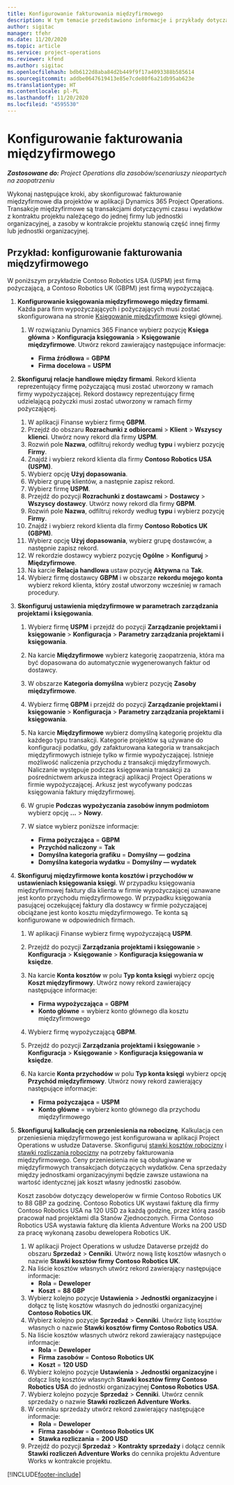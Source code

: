 ```yaml
---
title: Konfigurowanie fakturowania międzyfirmowego
description: W tym temacie przedstawiono informacje i przykłady dotyczące konfigurowania fakturowania międzyfirmowego dla projektów.
author: sigitac
manager: tfehr
ms.date: 11/20/2020
ms.topic: article
ms.service: project-operations
ms.reviewer: kfend
ms.author: sigitac
ms.openlocfilehash: bdb6122d8aba84d2b449f9f17a4093388b585614
ms.sourcegitcommit: addbe0647619413e85e7cde80f6a21db95ab623e
ms.translationtype: HT
ms.contentlocale: pl-PL
ms.lasthandoff: 11/20/2020
ms.locfileid: "4595530"
---
```

# <a name="configure-intercompany-invoicing"></a>Konfigurowanie fakturowania międzyfirmowego

_**Zastosowane do:** Project Operations dla zasobów/scenariuszy nieopartych na zaopatrzeniu_

Wykonaj następujące kroki, aby skonfigurować fakturowanie międzyfirmowe dla projektów w aplikacji Dynamics 365 Project Operations. Transakcje międzyfirmowe są transakcjami dotyczącymi czasu i wydatków z kontraktu projektu należącego do jednej firmy lub jednostki organizacyjnej, a zasoby w kontrakcie projektu stanowią część innej firmy lub jednostki organizacyjnej.

## <a name="example-configure-intercompany-invoicing"></a>Przykład: konfigurowanie fakturowania międzyfirmowego

W poniższym przykładzie Contoso Robotics USA (USPM) jest firmą pożyczającą, a Contoso Robotics UK (GBPM) jest firmą wypożyczającą. 

1. **Konfigurowanie księgowania międzyfirmowego między firmami**. Każda para firm wypożyczających i pożyczających musi zostać skonfigurowana na stronie [Księgowanie międzyfirmowe](https://docs.microsoft.com/dynamics365/finance/general-ledger/intercompany-accounting-setup) księgi głównej.
    
    1. W rozwiązaniu Dynamics 365 Finance wybierz pozycję **Księga główna** > **Konfiguracja księgowania** > **Księgowanie międzyfirmowe**. Utwórz rekord zawierający następujące informacje:

        - **Firma źródłowa** = **GBPM**
        - **Firma docelowa** = **USPM**

2. **Skonfiguruj relacje handlowe między firmami**. Rekord klienta reprezentujący firmę pożyczającą musi zostać utworzony w ramach firmy wypożyczającej. Rekord dostawcy reprezentujący firmę udzielającą pożyczki musi zostać utworzony w ramach firmy pożyczającej.

     1. W aplikacji Finanse wybierz firmę **GBPM**.
     2. Przejdź do obszaru **Rozrachunki z odbiorcami** > **Klient** > **Wszyscy klienci**. Utwórz nowy rekord dla firmy **USPM**.
     3. Rozwiń pole **Nazwa**, odfiltruj rekordy według **typu** i wybierz pozycję **Firmy**. 
     4. Znajdź i wybierz rekord klienta dla firmy **Contoso Robotics USA (USPM)**.
     5. Wybierz opcję **Użyj dopasowania**. 
     6. Wybierz grupę klientów, a następnie zapisz rekord.
     7. Wybierz firmę **USPM**.
     8. Przejdź do pozycji **Rozrachunki z dostawcami** > **Dostawcy** > **Wszyscy dostawcy**. Utwórz nowy rekord dla firmy **GBPM**.
     9. Rozwiń pole **Nazwa**, odfiltruj rekordy według **typu** i wybierz pozycję **Firmy**. 
     10. Znajdź i wybierz rekord klienta dla firmy **Contoso Robotics UK (GBPM)**.
     11. Wybierz opcję **Użyj dopasowania**, wybierz grupę dostawców, a następnie zapisz rekord.
     12. W rekordzie dostawcy wybierz pozycję **Ogólne** > **Konfiguruj** > **Międzyfirmowe**.
     13. Na karcie **Relacja handlowa** ustaw pozycję **Aktywna** na **Tak**.
     14. Wybierz firmę dostawcy **GBPM** i w obszarze **rekordu mojego konta** wybierz rekord klienta, który został utworzony wcześniej w ramach procedury.

3. **Skonfiguruj ustawienia międzyfirmowe w parametrach zarządzania projektami i księgowania**. 

    1. Wybierz firmę **USPM** i przejdź do pozycji **Zarządzanie projektami i księgowanie** > **Konfiguracja** > **Parametry zarządzania projektami i księgowania**.
    2. Na karcie **Międzyfirmowe** wybierz kategorię zaopatrzenia, która ma być dopasowana do automatycznie wygenerowanych faktur od dostawcy.
    3. W obszarze **Kategoria domyślna** wybierz pozycję **Zasoby międzyfirmowe**.
    4. Wybierz firmę **GBPM** i przejdź do pozycji **Zarządzanie projektami i księgowanie** > **Konfiguracja** > **Parametry zarządzania projektami i księgowania**.
    5. Na karcie **Międzyfirmowe** wybierz domyślną kategorię projektu dla każdego typu transakcji. Kategorie projektów są używane do konfiguracji podatku, gdy zafakturowana kategoria w transakcjach międzyfirmowych istnieje tylko w firmie wypożyczającej. Istnieje możliwość naliczenia przychodu z transakcji międzyfirmowych. Naliczanie występuje podczas księgowania transakcji za pośrednictwem arkusza integracji aplikacji Project Operations w firmie wypożyczającej. Arkusz jest wycofywany podczas księgowania faktury międzyfirmowej.
    6. W grupie **Podczas wypożyczania zasobów innym podmiotom** wybierz opcję **...** > **Nowy**. 
    7. W siatce wybierz poniższe informacje:

          - **Firma pożyczająca** = **GBPM**
          - **Przychód naliczony** = **Tak**
          - **Domyślna kategoria grafiku** = **Domyślny — godzina**
          - **Domyślna kategoria wydatku** = **Domyślny — wydatek**

4. **Skonfiguruj międzyfirmowe konta kosztów i przychodów w ustawieniach księgowania księgi**. W przypadku księgowania międzyfirmowej faktury dla klienta w firmie wypożyczającej uznawane jest konto przychodu międzyfirmowego. W przypadku księgowania pasującej oczekującej faktury dla dostawcy w firmie pożyczającej obciążane jest konto kosztu międzyfirmowego. Te konta są konfigurowane w odpowiednich firmach. 
      
     1. W aplikacji Finanse wybierz firmę wypożyczającą **USPM**. 
     2. Przejdź do pozycji **Zarządzania projektami i księgowanie** > **Konfiguracja** > **Księgowanie** > **Konfiguracja księgowania w księdze**. 
     3. Na karcie **Konta kosztów** w polu **Typ konta księgi** wybierz opcję **Koszt międzyfirmowy**. Utwórz nowy rekord zawierający następujące informacje:
      
        - **Firma wypożyczająca** = **GBPM**
        - **Konto główne** = wybierz konto głównego dla kosztu międzyfirmowego
        
     4. Wybierz firmę wypożyczającą **GBPM**. 
     5. Przejdź do pozycji **Zarządzania projektami i księgowanie** > **Konfiguracja** > **Księgowanie** > **Konfiguracja księgowania w księdze**. 
     6. Na karcie **Konta przychodów** w polu **Typ konta księgi** wybierz opcję **Przychód międzyfirmowy**. Utwórz nowy rekord zawierający następujące informacje:

        - **Firma pożyczająca** = **USPM**
        - **Konto główne** = wybierz konto głównego dla przychodu międzyfirmowego 

5. **Skonfiguruj kalkulację cen przeniesienia na robociznę**. Kalkulacja cen przeniesienia międzyfirmowego jest konfigurowana w aplikacji Project Operations w usłudze Dataverse. Skonfiguruj [stawki kosztów robocizny](../pricing-costing/set-up-labor-cost-rate.md#transfer-pricing-and-costs-for-resources-outside-of-your-division-or-legal-entity) i [stawki rozliczania robocizny](../pricing-costing/set-up-labor-bill-rate.md#transfer-pricing-or-set-up-bill-rates-for-resources-from-other-organizational-units-or-divisions) na potrzeby fakturowania międzyfirmowego. Ceny przeniesienia nie są obsługiwane w międzyfirmowych transakcjach dotyczących wydatków. Cena sprzedaży między jednostkami organizacyjnymi będzie zawsze ustawiona na wartość identycznej jak koszt własny jednostki zasobów.

      Koszt zasobów dotyczący deweloperów w firmie Contoso Robotics UK to 88 GBP za godzinę. Contoso Robotics UK wystawi fakturę dla firmy Contoso Robotics USA na 120 USD za każdą godzinę, przez którą zasób pracował nad projektami dla Stanów Zjednoczonych. Firma Contoso Robotics USA wystawia fakturę dla klienta Adventure Works na 200 USD za pracę wykonaną zasobu dewelopera Robotics UK.

      1. W aplikacji Project Operations w usłudze Dataverse przejdź do obszaru **Sprzedaż** > **Cenniki**. Utwórz nową listę kosztów własnych o nazwie **Stawki kosztów firmy Contoso Robotics UK**. 
      2. Na liście kosztów własnych utwórz rekord zawierający następujące informacje:
         - **Rola** = **Deweloper**
         - **Koszt** = **88 GBP**
      3. Wybierz kolejno pozycje **Ustawienia** > **Jednostki organizacyjne** i dołącz tę listę kosztów własnych do jednostki organizacyjnej **Contoso Robotics UK**.
      4. Wybierz kolejno pozycje **Sprzedaż** > **Cenniki**. Utwórz listę kosztów własnych o nazwie **Stawki kosztów firmy Contoso Robotics USA**. 
      5. Na liście kosztów własnych utwórz rekord zawierający następujące informacje:
          - **Rola** = **Deweloper**
          - **Firma zasobów** = **Contoso Robotics UK**
          - **Koszt** = **120 USD**
      6. Wybierz kolejno pozycje **Ustawienia** > **Jednostki organizacyjne** i dołącz listę kosztów własnych **Stawki kosztów firmy Contoso Robotics USA** do jednostki organizacyjnej **Contoso Robotics USA**.
      7. Wybierz kolejno pozycje **Sprzedaż** > **Cenniki**. Utwórz cennik sprzedaży o nazwie **Stawki rozliczeń Adventure Works**. 
      8. W cenniku sprzedaży utwórz rekord zawierający następujące informacje:
          - **Rola** = **Deweloper**
          - **Firma zasobów** = **Contoso Robotics UK**
          - **Stawka rozliczania** = **200 USD**
      9. Przejdź do pozycji **Sprzedaż** > **Kontrakty sprzedaży** i dołącz cennik **Stawki rozliczeń Adventure Works** do cennika projektu Adventure Works w kontrakcie projektu.


[!INCLUDE[footer-include](../includes/footer-banner.md)]